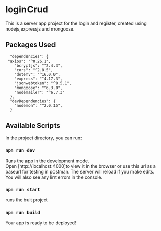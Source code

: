 # loginCrud

This is a server app project for the login and register, created using nodejs,expressjs and mongoose.

## Packages Used

```
  "dependencies": {
 "axios": "^0.26.1",
    "bcryptjs": "^2.4.3",
    "cors": "^2.8.5",
    "dotenv": "^16.0.0",
    "express": "^4.17.3",
    "jsonwebtoken": "^8.5.1",
    "mongoose": "^6.3.0",
    "nodemailer": "^6.7.3"
  },
  "devDependencies": {
    "nodemon": "^2.0.15",
  }
```

## Available Scripts

In the project directory, you can run:

### `npm run dev`

Runs the app in the development mode.\
Open [http://localhost:4000]to view it in the browser or use this url as a baseurl for testing in postman.
The server will reload if you make edits.\
You will also see any lint errors in the console.


### `npm run start`

runs the buit project

### `npm run build`

Your app is ready to be deployed!
